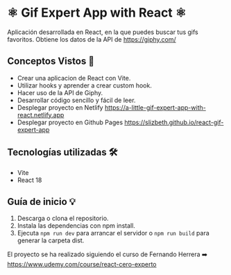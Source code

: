 # ⚛️ Gif Expert App with React ⚛️
 
Aplicación desarrollada en React, en la que puedes buscar tus gifs favoritos. 
Obtiene los datos de la API de https://giphy.com/

## Conceptos Vistos ​📖​
* Crear una aplicacion de React con Vite.
* Utilizar hooks y aprender a crear custom hook.
* Hacer uso de la API de Giphy.
* Desarrollar código sencillo y fácil de leer.
* Desplegar proyecto en Netlify https://a-little-gif-expert-app-with-react.netlify.app
* Desplegar proyecto en Github Pages https://slizbeth.github.io/react-gif-expert-app

## Tecnologías utilizadas 🛠️
* Vite
* React 18

## Guía de inicio 💡
1. Descarga o clona el repositorio.
2. Instala las dependencias con npm install.
3. Ejecuta `npm run dev` para arrancar el servidor o `npm run build` para generar la carpeta dist.

El proyecto se ha realizado siguiendo el curso de Fernando Herrera ➡️ https://www.udemy.com/course/react-cero-experto

